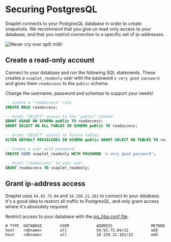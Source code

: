 # Securing PostgresQL

Snaplet connects to your PostgresQL database in order to create snapshots. We recommend that you give us read-only access to your database, and that you restrict connection to a specific set of ip-addresses.

<div style={{textAlign: 'center'}}>

![Never cry over split milk!](/img/snappy-spilt-milk.svg)

</div>

## Create a read-only account

Connect to your database and run the following SQL statements. These creates a `snaplet_readonly` user with the password `a very good password` and gives them `readaccess` to the `public` schema.

Change the username, password and schemas to support your needs!

```sql
-- create a "readaccess" role
CREATE ROLE readaccess;

-- Grant "SELECT" access to the "public" schema.
GRANT USAGE ON SCHEMA public TO readaccess;
GRANT SELECT ON ALL TABLES IN SCHEMA public TO readaccess;

-- Grant "SELECT" access to future tables.
ALTER DEFAULT PRIVILEGES IN SCHEMA public GRANT SELECT ON TABLES TO readaccess;

-- Create a user with password.
CREATE USER snaplet_readonly WITH PASSWORD 'a very good password';

-- Grant "readaccess" to your user.
GRANT readaccess TO snaplet_readonly;
```

## Grant ip-address access

Snaplet uses `54.93.75.84` and `18.158.21.101` to connect to your database. It's a good idea to restrict all traffic to PostgresQL, and only grant access where it's absolutely required.

Restrict access to your database with the [pg_hba.conf file](https://www.postgresql.org/docs/current/auth-pg-hba-conf.html).

```
# TYPE  DATABASE        USER            ADDRESS                 METHOD
host    <dbname>        all             54.93.75.84/32          md5
host    <dbname>        all             18.158.21.101/32        md5
```
